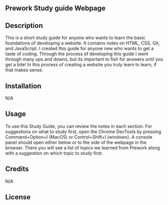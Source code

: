 ## Prework Study guide Webpage

## Description
This is a short study guide for anyone who wants to learn the basic foundations of developing a website. It contains notes on HTML, CSS, Git, and JavaScript. I created this guide for anyone new who wants to get a taste of coding. Through the process of developing this guide I went through many ups and downs, but its important to fish for answers until you get a bite! In this process of creating a website you truly learn to learn, if that makes sense.



## Installation

N/A

## Usage

To use this Study Guide, you can review the notes in each section. For suggestions on what to study first, open the Chrome DevTools by pressing Command+Option+I (MacOS) or Control+Shift+I (windows). A console panel should open either below or to the side of the webpage in the browser. There you will see a list of topics we learned from Prework along with a suggestion on which topic to study first.

## Credits

N/A

## License



